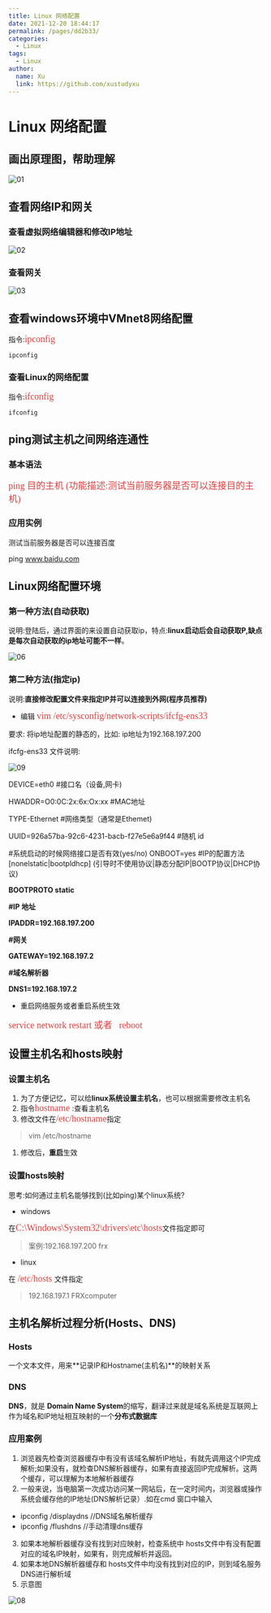 ```yaml
---
title: Linux 网络配置
date: 2021-12-20 18:44:17
permalink: /pages/dd2b33/
categories: 
  - Linux
tags: 
  - Linux
author: 
  name: Xu
  link: https://github.com/xustudyxu
---
```

# Linux 网络配置

## 画出原理图，帮助理解

![01](https://cdn.staticaly.com/gh/xustudyxu/image-hosting@master/studynotes/Linux/images/11/01.png)

## 查看网络IP和网关

### 查看虚拟网络编辑器和修改IP地址

![02](https://cdn.staticaly.com/gh/xustudyxu/image-hosting@master/studynotes/Linux/images/11/02.png)

### 查看网关

![03](https://cdn.staticaly.com/gh/xustudyxu/image-hosting@master/studynotes/Linux/images/11/03.png)

## 查看windows环境中VMnet8网络配置

指令:<font color=#DC4040 size=4 face="黑体">ipconfig</font>

```shell
ipconfig
```

### 查看Linux的网络配置

指令:<font color=#DC4040 size=4 face="黑体">ifconfig</font>

```shell
ifconfig
```

## ping测试主机之间网络连通性

### 基本语法

<font color=#DC4040 size=4 face="黑体">ping 目的主机 (功能描述:测试当前服务器是否可以连接目的主机)</font>

### 应用实例

测试当前服务器是否可以连接百度

ping www.baidu.com

## Linux网络配置环境

### 第一种方法(自动获取)

说明:登陆后，通过界面的来设置自动获取ip，特点:**linux启动后会自动获取P,缺点是每次自动获取的ip地址可能不一样**。

![06](https://cdn.staticaly.com/gh/xustudyxu/image-hosting@master/studynotes/Linux/images/11/06.png)

### 第二种方法(指定ip)

说明:**直接修改配置文件来指定IP并可以连接到外网(程序员推荐)**

+ 编辑 <font color=#DC4040 size=4 face="黑体">vim /etc/sysconfig/network-scripts/ifcfg-ens33</font>

要求: 将ip地址配置的静态的，比如: ip地址为192.168.197.200

ifcfg-ens33 文件说明:

![09](https://cdn.staticaly.com/gh/xustudyxu/image-hosting@master/studynotes/Hadoop/images/01/09.png)

DEVICE=eth0                                  #接口名（设备,网卡)

HWADDR=O0:0C:2x:6x:Ox:xx     #MAC地址

TYPE-Ethernet                              #网络类型（通常是Ethemet)

UUID=926a57ba-92c6-4231-bacb-f27e5e6a9f44   #随机 id

#系统启动的时候网络接口是否有效(yes/no)
ONBOOT=yes
#IP的配置方法[nonelstatic|bootpldhcp] (引导时不使用协议|静态分配IP|BOOTP协议|DHCP协议)

**BOOTPROTO static**

**#IP 地址**

**IPADDR=192.168.197.200**

**#网关**

**GATEWAY=192.168.197.2**

**#域名解析器**

**DNS1=192.168.197.2**

+ 重启网络服务或者重启系统生效

<font color=#DC4040 size=4 face="黑体">service network restart 或者   reboot</font>

## 设置主机名和hosts映射

### 设置主机名

1. 为了方便记忆，可以给**linux系统设置主机名**，也可以根据需要修改主机名
2. 指令<font color=#DC4040 size=4 face="黑体">hostname </font>:查看主机名
3. 修改文件在<font color=#DC4040 size=4 face="黑体">/etc/hostname</font>指定

> vim  /etc/hostname

1. 修改后，**重启**生效

### 设置hosts映射

思考:如何通过主机名能够找到(比如ping)某个linux系统?

+ windows

在<font color=#DC4040 size=4 face="黑体">C:\Windows\System32\drivers\etc\hosts</font>文件指定即可

> 案例:192.168.197.200 frx

+ linux

在 <font color=#DC4040 size=4 face="黑体">/etc/hosts </font>文件指定

> 192.168.197.1 FRXcomputer

## 主机名解析过程分析(Hosts、DNS)

### Hosts

一个文本文件，用来**记录IP和Hostname(主机名)**的映射关系

### DNS

**DNS**，就是 **Domain Name System**的缩写，翻译过来就是域名系统是互联网上作为域名和IP地址相互映射的一个**分布式数据库**

### 应用案例

1. 浏览器先检查浏览器缓存中有没有该域名解析IP地址，有就先调用这个IP完成解析;如果没有，就检查DNS解析器缓存，如果有直接返回IP完成解析。这两个缓存，可以理解为本地解析器缓存
2. 一般来说，当电脑第一次成功访问某一网站后，在一定时间内，浏览器或操作系统会缓存他的IP地址(DNS解析记录）.如在cmd 窗口中输入

+ ipconfig /displaydns    //DNS域名解析缓存
+ ipconfig /flushdns        //手动清理dns缓存

3. 如果本地解析器缓存没有找到对应映射，检查系统中 hosts文件中有没有配置对应的域名IP映射，如果有，则完成解析并返回。
4. 如果本地DNS解析器缓存和 hosts文件中均没有找到对应的IP，则到域名服务DNS进行解析域
5. 示意图

![08](https://cdn.staticaly.com/gh/xustudyxu/image-hosting@master/studynotes/Linux/images/11/08.png)

